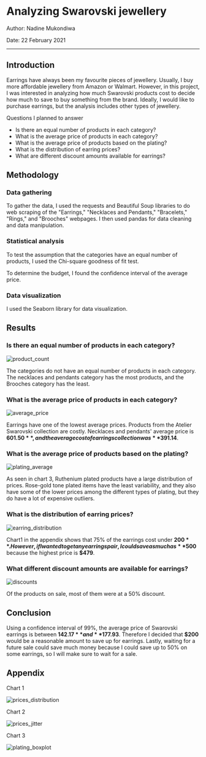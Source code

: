 # Analyzing Swarovski jewellery

Author: Nadine Mukondiwa

Date: 22 February 2021

------

## Introduction

Earrings have always been my favourite pieces of jewellery. Usually, I buy more affordable jewellery from Amazon or Walmart. However, in this project, I was interested in analyzing how much Swarovski products cost to decide how much to save to buy something from the brand. Ideally, I would like to purchase earrings, but the analysis includes other types of jewellery.

Questions I planned to answer

- Is there an equal number of products in each category?
- What is the average price of products in each category?
- What is the average price of products based on the plating? 
- What is the distribution of earring prices?
- What are different discount amounts available for earrings?



## Methodology

### Data gathering

To gather the data, I used the requests and Beautiful Soup libraries to do web scraping of the "Earrings," "Necklaces and Pendants," "Bracelets," "Rings," and "Brooches" webpages. I then used pandas for data cleaning and data manipulation. 

### Statistical analysis

To test the assumption that the categories have an equal number of products, I used the Chi-square goodness of fit test. 

To determine the budget, I found the confidence interval of the average price.

### Data visualization

I used the Seaborn library for data visualization. 

## Results

### Is there an equal number of products in each category?

![product_count](https://github.com/nadinemukondiwa/Personal-Projects/blob/main/Swarovski%20Analysis/images/product_count.png)

The categories do not have an equal number of products in each category. The necklaces and pendants category has the most products, and the Brooches category has the least. 

### What is the average price of products in each category?

![average_price](https://github.com/nadinemukondiwa/Personal-Projects/blob/main/Swarovski%20Analysis/images/avg_price.png)

Earrings have one of the lowest average prices. Products from the Atelier Swarovski collection are costly. Necklaces and pendants' average price is **$601.50**, and the average cost of earrings collection was **$391.14**.  

### What is the average price of products based on the plating?

![plating_average](https://github.com/nadinemukondiwa/Personal-Projects/blob/main/Swarovski%20Analysis/images/plating_avg.png)

As seen in chart 3, Ruthenium plated products have a large distribution of prices. Rose-gold tone plated items have the least variability, and they also have some of the lower prices among the different types of plating, but they do have a lot of expensive outliers.  

### What is the distribution of earring prices?

![earring_distribution](https://github.com/nadinemukondiwa/Personal-Projects/blob/main/Swarovski%20Analysis/images/earring_distribution.png)

Chart1 in the appendix shows that 75% of the earrings cost under **$200**. However, if I wanted to get any earrings pair, I could save as much as **$500** because the highest price is **$479**. 

### What different discount amounts are available for earrings?

![discounts](https://github.com/nadinemukondiwa/Personal-Projects/blob/main/Swarovski%20Analysis/images/discounts.png)

Of the products on sale, most of them were at a 50% discount. 


## Conclusion

Using a confidence interval of 99%, the average price of Swarovski earrings is between **$142.17** and **$177.93**. Therefore I decided that **$200** would be a reasonable amount to save up for earrings. Lastly, waiting for a future sale could save much money because I could save up to 50% on some earrings, so I will make sure to wait for a sale.

## Appendix

Chart 1

![prices_distribution](https://github.com/nadinemukondiwa/Personal-Projects/blob/main/Swarovski%20Analysis/images/prices_distribution.png)

Chart 2

![prices_jitter](https://github.com/nadinemukondiwa/Personal-Projects/blob/main/Swarovski%20Analysis/images/prices_jitter.png)

Chart 3

![plating_boxplot](https://github.com/nadinemukondiwa/Personal-Projects/blob/main/Swarovski%20Analysis/images/plating_boxplot.png)
